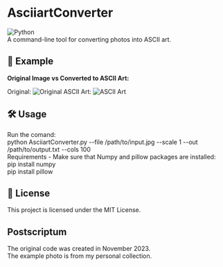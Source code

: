 # AsciiartConverter  
![Python](https://img.shields.io/badge/Made%20with-Python-blue?style=for-the-badge&logo=python)<br />
A command-line tool for converting photos into ASCII art.  
## 📸 Example  

**Original Image vs Converted to ASCII Art:** 

Original:
![Original](./ExemplaryPhoto.jpg) 
ASCII Art:
![ASCII Art](./ConvertedExemplaryPhoto.jpg)
## 🛠 Usage  
Run the comand:<br />
python AsciiartConverter.py --file /path/to/input.jpg --scale 1 --out /path/to/output.txt --cols 100<br />
Requirements - Make sure that Numpy and pillow packages are installed:<br />
pip install numpy <br />
pip install pillow

## 📝 License
This project is licensed under the MIT License.

## Postscriptum 
The original code was created in November 2023.<br />
The example photo is from my personal collection.


